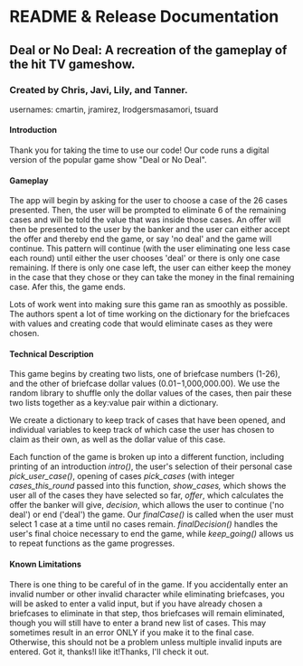 # README & Release Documentation
## Deal or No Deal: A recreation of the gameplay of the hit TV gameshow.
### Created by Chris, Javi, Lily, and Tanner.
usernames: cmartin, jramirez, lrodgersmasamori, tsuard
#### Introduction
Thank you for taking the time to use our code! Our code runs a digital version of the popular game show "Deal or No Deal". 

#### Gameplay
The app will begin by asking for the user to choose a case of the 26 cases presented. Then, the user will be prompted to eliminate 6 of the remaining cases and will be told the value that was inside those cases. An offer will then be presented to the user by the banker and the user can either accept the offer and thereby end the game, or say 'no deal' and the game will continue. This pattern will continue (with the user eliminating one less case each round) until either the user chooses 'deal' or there is only one case remaining. If there is only one case left, the user can either keep the money in the case that they chose or they can take the money in the final remaining case. Afer this, the game ends.

Lots of work went into making sure this game ran as smoothly as possible. The authors spent a lot of time working on the dictionary for the briefcaces with values and creating code that would eliminate cases as they were chosen. 

#### Technical Description
This game begins by creating two lists, one of briefcase numbers (1-26), and the other of briefcase dollar values ($0.01-$1,000,000.00). We use the random library to shuffle only the dollar values of the cases, then pair these two lists together as a key:value pair within a dictionary.

We create a dictionary to keep track of cases that have been opened, and individual variables to keep track of which case the user has chosen to claim as their own, as well as the dollar value of this case.

Each function of the game is broken up into a different function, including printing of an introduction *intro()*, the user's selection of their personal case *pick_user_case()*, opening of cases *pick_cases* (with integer *cases_this_round* passed into this function, *show_cases,* which shows the user all of the cases they have selected so far, *offer*, which calculates the offer the banker will give, *decision*, which allows the user to continue ('no deal') or end ('deal') the game. Our *finalCase()* is called when the user must select 1 case at a time until no cases remain. *finalDecision()* handles the user's final choice necessary to end the game, while *keep_going()* allows us to repeat functions as the game progresses.


#### Known Limitations
There is one thing to be careful of in the game. If you accidentally enter an invalid number or other invalid character while eliminating briefcases, you will be asked to enter a valid input, but if you have already chosen a briefcases to eliminate in that step, thos briefcases will remain eliminated, though you will still have to enter a brand new list of cases. This may sometimes result in an error ONLY if you make it to the final case. Otherwise, this should not be a problem unless multiple invalid inputs are entered.
Got it, thanks!I like it!Thanks, I'll check it out.
